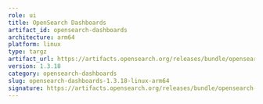 ```yaml
---
role: ui
title: OpenSearch Dashboards
artifact_id: opensearch-dashboards
architecture: arm64
platform: linux
type: targz
artifact_url: https://artifacts.opensearch.org/releases/bundle/opensearch-dashboards/1.3.18/opensearch-dashboards-1.3.18-linux-arm64.tar.gz
version: 1.3.18
category: opensearch-dashboards
slug: opensearch-dashboards-1.3.18-linux-arm64
signature: https://artifacts.opensearch.org/releases/bundle/opensearch-dashboards/1.3.18/opensearch-dashboards-1.3.18-linux-arm64.tar.gz.sig
---
```


